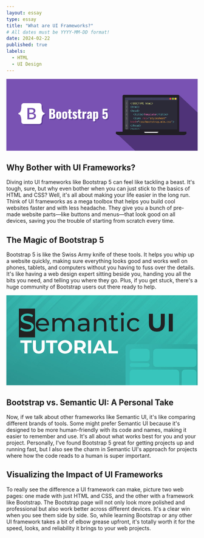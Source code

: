 ```yaml
---
layout: essay
type: essay
title: "What are UI Frameworks?"
# All dates must be YYYY-MM-DD format!
date: 2024-02-22
published: true
labels:
  - HTML
  - UI Design
---
```

<img class="img-fluid" src="../img/bootstrap.png">

## Why Bother with UI Frameworks?

Diving into UI frameworks like Bootstrap 5 can feel like tackling a beast. It's tough, sure, but why even bother when you can just stick to the basics of HTML and CSS? Well, it's all about making your life easier in the long run. Think of UI frameworks as a mega toolbox that helps you build cool websites faster and with less headache. They give you a bunch of pre-made website parts—like buttons and menus—that look good on all devices, saving you the trouble of starting from scratch every time.

## The Magic of Bootstrap 5

Bootstrap 5 is like the Swiss Army knife of these tools. It helps you whip up a website quickly, making sure everything looks good and works well on phones, tablets, and computers without you having to fuss over the details. It's like having a web design expert sitting beside you, handing you all the bits you need, and telling you where they go. Plus, if you get stuck, there's a huge community of Bootstrap users out there ready to help.

<img class="img-fluid" src="../img/Semantic.jpg">

## Bootstrap vs. Semantic UI: A Personal Take

Now, if we talk about other frameworks like Semantic UI, it's like comparing different brands of tools. Some might prefer Semantic UI because it's designed to be more human-friendly with its code and names, making it easier to remember and use. It's all about what works best for you and your project. Personally, I've found Bootstrap 5 great for getting projects up and running fast, but I also see the charm in Semantic UI's approach for projects where how the code reads to a human is super important.

## Visualizing the Impact of UI Frameworks

To really see the difference a UI framework can make, picture two web pages: one made with just HTML and CSS, and the other with a framework like Bootstrap. The Bootstrap page will not only look more polished and professional but also work better across different devices. It's a clear win when you see them side by side. So, while learning Bootstrap or any other UI framework takes a bit of elbow grease upfront, it's totally worth it for the speed, looks, and reliability it brings to your web projects.
